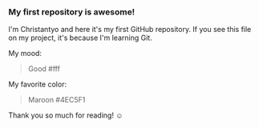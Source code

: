 ### My first repository is awesome!

I'm Christantyo and here it's my first GitHub repository.
If you see this file on my project, it's because I'm learning Git.

My mood:

> Good #fff

My favorite color:

> Maroon #4EC5F1

Thank you so much for reading! ☺
